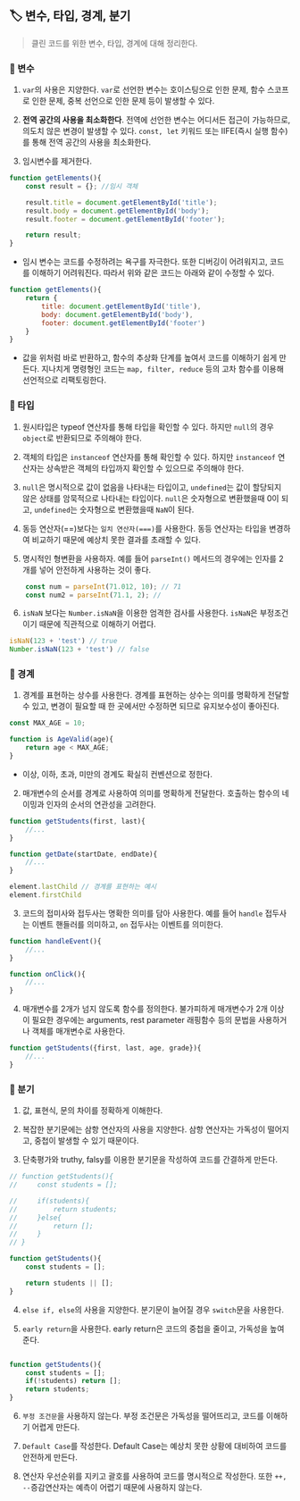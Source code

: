 ## 🏷️ 변수, 타입, 경계, 분기

> 클린 코드를 위한 변수, 타입, 경계에 대해 정리한다.

### 📌 변수

1. `var`의 사용은 지양한다. `var`로 선언한 변수는 호이스팅으로 인한 문제, 함수 스코프로 인한 문제, 중복 선언으로 인한 문제 등이 발생할 수 있다.

2. **전역 공간의 사용을 최소화한다**. 전역에 선언한 변수는 어디서든 접근이 가능하므로, 의도치 않은 변경이 발생할 수 있다. `const, let` 키워드 또는 IIFE(즉시 실행 함수)를 통해 전역 공간의 사용을 최소화한다.

3. 임시변수를 제거한다. 

```js
function getElements(){
    const result = {}; //임시 객체

    result.title = document.getElementById('title');
    result.body = document.getElementById('body');
    result.footer = document.getElementById('footer');

    return result;
}
```
- 임시 변수는 코드를 수정하려는 욕구를 자극한다. 또한 디버깅이 어려워지고, 코드를 이해하기 어려워진다. 따라서 위와 같은 코드는 아래와 같이 수정할 수 있다.

```js
function getElements(){
    return {
        title: document.getElementById('title'),
        body: document.getElementById('body'),
        footer: document.getElementById('footer')
    }
}
```

- 값을 위처럼 바로 반환하고, 함수의 추상화 단계를 높여서 코드를 이해하기 쉽게 만든다. 지나치게 명령형인 코드는 `map, filter, reduce` 등의 고차 함수를 이용해 선언적으로 리팩토링한다.


### 📌 타입

1. 원시타입은 typeof 연산자를 통해 타입을 확인할 수 있다. 하지만 `null`의 경우 `object`로 반환되므로 주의해야 한다.

2. 객체의 타입은 `instanceof` 연산자를 통해 확인할 수 있다. 하지만 `instanceof` 연산자는 상속받은 객체의 타입까지 확인할 수 있으므로 주의해야 한다.

3. `null`은 명시적으로 값이 없음을 나타내는 타입이고, `undefined`는 값이 할당되지 않은 상태를 암묵적으로 나타내는 타입이다. `null`은 숫자형으로 변환했을때 0이 되고, `undefined`는 숫자형으로 변환했을때 `NaN`이 된다.

4. 동등 연산자(==)보다는 `일치 연산자(===)`를 사용한다. 동등 연산자는 타입을 변경하여 비교하기 때문에 예상치 못한 결과를 초래할 수 있다.

5. 명시적인 형변환을 사용하자. 예를 들어 `parseInt()` 메서드의 경우에는 인자를 2개를 넣어 안전하게 사용하는 것이 좋다.

```js
    const num = parseInt(71.012, 10); // 71
    const num2 = parseInt(71.1, 2); // 
```
6. `isNaN` 보다는 `Number.isNaN`을 이용한 엄격한 검사를 사용한다. `isNaN`은 부정조건이기 때문에 직관적으로 이해하기 어렵다.

```js
isNaN(123 + 'test') // true
Number.isNaN(123 + 'test') // false
```

### 📌 경계

1. 경계를 표현하는 상수를 사용한다. 경계를 표현하는 상수는 의미를 명확하게 전달할 수 있고, 변경이 필요할 때 한 곳에서만 수정하면 되므로 유지보수성이 좋아진다.

```js
const MAX_AGE = 10;

function is AgeValid(age){
    return age < MAX_AGE;
}
```

- 이상, 이하, 초과, 미만의 경계도 확실히 컨벤션으로 정한다.

2. 매개변수의 순서를 경계로 사용하여 의미를 명확하게 전달한다. 호출하는 함수의 네이밍과 인자의 순서의 연관성을 고려한다.

```js
function getStudents(first, last){
    //...
}

function getDate(startDate, endDate){
    //...
}

element.lastChild // 경계를 표현하는 예시
element.firstChild 
```

3. 코드의 접미사와 접두사는 명확한 의미를 담아 사용한다. 예를 들어 `handle` 접두사는 이벤트 핸들러를 의미하고, `on` 접두사는 이벤트를 의미한다.

```js
function handleEvent(){
    //...
}

function onClick(){
    //...
}
```

4. 매개변수를 2개가 넘지 않도록 함수를 정의한다. 불가피하게 매개변수가 2개 이상이 필요한 경우에는 arguments, rest parameter 래핑함수 등의 문법을 사용하거나 객체를 매개변수로 사용한다.

```js
function getStudents({first, last, age, grade}){
    //...
}
```

### 📌 분기

1. 값, 표현식, 문의 차이를 정확하게 이해한다.

2. 복잡한 분기문에는 삼항 연산자의 사용을 지양한다. 삼항 연산자는 가독성이 떨어지고, 중첩이 발생할 수 있기 때문이다.

3. 단축평가와 truthy, falsy를 이용한 분기문을 작성하여 코드를 간결하게 만든다.

```js
// function getStudents(){
//     const students = [];

//     if(students){
//         return students;
//     }else{
//         return [];
//     }
// }

function getStudents(){
    const students = [];

    return students || [];
}
```

4. `else if, else`의 사용을 지양한다. 분기문이 늘어질 경우 `switch`문을 사용한다.

5. `early return`을 사용한다. early return은 코드의 중첩을 줄이고, 가독성을 높여준다.

```js

function getStudents(){
    const students = [];
    if(!students) return [];
    return students;
}
```

6. `부정 조건문`을 사용하지 않는다. 부정 조건문은 가독성을 떨어뜨리고, 코드를 이해하기 어렵게 만든다.

7. `Default Case`를 작성한다. Default Case는 예상치 못한 상황에 대비하여 코드를 안전하게 만든다.

8. 연산자 우선순위를 지키고 괄호를 사용하여 코드를 명시적으로 작성한다. 또한 `++, --`증감연산자는 예측이 어렵기 때문에 사용하지 않는다.


